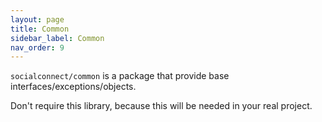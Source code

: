 ```yaml
---
layout: page
title: Common
sidebar_label: Common
nav_order: 9
---
```


`socialconnect/common` is a package that provide base interfaces/exceptions/objects.

Don't require this library, because this will be needed in your real project.
